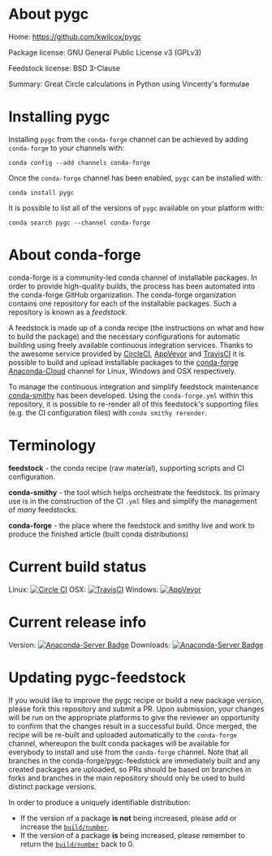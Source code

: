 About pygc
==========

Home: https://github.com/kwilcox/pygc

Package license: GNU General Public License v3 (GPLv3)

Feedstock license: BSD 3-Clause

Summary: Great Circle calculations in Python using Vincenty's formulae



Installing pygc
===============

Installing `pygc` from the `conda-forge` channel can be achieved by adding `conda-forge` to your channels with:

```
conda config --add channels conda-forge
```

Once the `conda-forge` channel has been enabled, `pygc` can be installed with:

```
conda install pygc
```

It is possible to list all of the versions of `pygc` available on your platform with:

```
conda search pygc --channel conda-forge
```



About conda-forge
=================

conda-forge is a community-led conda channel of installable packages.
In order to provide high-quality builds, the process has been automated into the
conda-forge GitHub organization. The conda-forge organization contains one repository
for each of the installable packages. Such a repository is known as a *feedstock*.

A feedstock is made up of a conda recipe (the instructions on what and how to build
the package) and the necessary configurations for automatic building using freely
available continuous integration services. Thanks to the awesome service provided by
[CircleCI](https://circleci.com/), [AppVeyor](http://www.appveyor.com/)
and [TravisCI](https://travis-ci.org/) it is possible to build and upload installable
packages to the [conda-forge](https://anaconda.org/conda-forge)
[Anaconda-Cloud](http://docs.anaconda.org/) channel for Linux, Windows and OSX respectively.

To manage the continuous integration and simplify feedstock maintenance
[conda-smithy](http://github.com/conda-forge/conda-smithy) has been developed.
Using the ``conda-forge.yml`` within this repository, it is possible to re-render all of
this feedstock's supporting files (e.g. the CI configuration files) with ``conda smithy rerender``.


Terminology
===========

**feedstock** - the conda recipe (raw material), supporting scripts and CI configuration.

**conda-smithy** - the tool which helps orchestrate the feedstock.
                   Its primary use is in the construction of the CI ``.yml`` files
                   and simplify the management of *many* feedstocks.

**conda-forge** - the place where the feedstock and smithy live and work to
                  produce the finished article (built conda distributions)

Current build status
====================

Linux: [![Circle CI](https://circleci.com/gh/conda-forge/pygc-feedstock.svg?style=shield)](https://circleci.com/gh/conda-forge/pygc-feedstock)
OSX: [![TravisCI](https://travis-ci.org/conda-forge/pygc-feedstock.svg?branch=master)](https://travis-ci.org/conda-forge/pygc-feedstock)
Windows: [![AppVeyor](https://ci.appveyor.com/api/projects/status/github/conda-forge/pygc-feedstock?svg=True)](https://ci.appveyor.com/project/conda-forge/pygc-feedstock/branch/master)

Current release info
====================
Version: [![Anaconda-Server Badge](https://anaconda.org/conda-forge/pygc/badges/version.svg)](https://anaconda.org/conda-forge/pygc)
Downloads: [![Anaconda-Server Badge](https://anaconda.org/conda-forge/pygc/badges/downloads.svg)](https://anaconda.org/conda-forge/pygc)


Updating pygc-feedstock
=======================

If you would like to improve the pygc recipe or build a new
package version, please fork this repository and submit a PR. Upon submission,
your changes will be run on the appropriate platforms to give the reviewer an
opportunity to confirm that the changes result in a successful build. Once
merged, the recipe will be re-built and uploaded automatically to the
`conda-forge` channel, whereupon the built conda packages will be available for
everybody to install and use from the `conda-forge` channel.
Note that all branches in the conda-forge/pygc-feedstock are
immediately built and any created packages are uploaded, so PRs should be based
on branches in forks and branches in the main repository should only be used to
build distinct package versions.

In order to produce a uniquely identifiable distribution:
 * If the version of a package **is not** being increased, please add or increase
   the [``build/number``](http://conda.pydata.org/docs/building/meta-yaml.html#build-number-and-string).
 * If the version of a package **is** being increased, please remember to return
   the [``build/number``](http://conda.pydata.org/docs/building/meta-yaml.html#build-number-and-string)
   back to 0.
